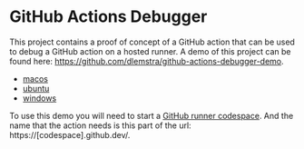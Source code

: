 # GitHub Actions Debugger

This project contains a proof of concept of a GitHub action that can be used to debug a GitHub action on a hosted runner. A demo of this project can be found here: https://github.com/dlemstra/github-actions-debugger-demo.

- [macos](https://github.com/dlemstra/github-actions-debugger-demo/blob/main/.github/workflows/macos.yml)
- [ubuntu](https://github.com/dlemstra/github-actions-debugger-demo/blob/main/.github/workflows/ubuntu.yml)
- [windows](https://github.com/dlemstra/github-actions-debugger-demo/blob/main/.github/workflows/windows.yml)

To use this demo you will need to start a [GitHub runner codespace](https://github.com/dlemstra/runner-codespace). And the name that the action needs is this part of the url: https://[codespace].github.dev/.

